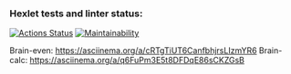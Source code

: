 ### Hexlet tests and linter status:

[![Actions Status](https://github.com/AntonGalygo/frontend-project-44/actions/workflows/hexlet-check.yml/badge.svg)](https://github.com/AntonGalygo/frontend-project-44/actions)
[![Maintainability](https://api.codeclimate.com/v1/badges/c0a269f62a55d25134d9/maintainability)](https://codeclimate.com/github/AntonGalygo/frontend-project-44/maintainability)

Brain-even: https://asciinema.org/a/cRTgTiUT6CanfbhjrsLIzmYR6
Brain-calc: https://asciinema.org/a/q6FuPm3E5t8DFDqE86sCKZGsB
